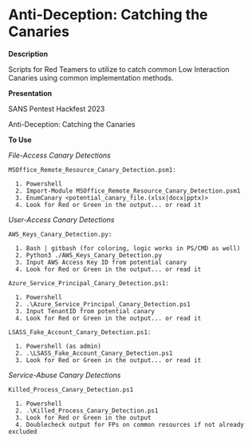 # Anti-Deception: Catching the Canaries

**Description**

Scripts for Red Teamers to utilize to catch common Low Interaction Canaries using common implementation methods.

**Presentation**

SANS Pentest Hackfest 2023

Anti-Deception: Catching the Canaries


**To Use**

  _File-Access Canary Detections_

    MSOffice_Remote_Resource_Canary_Detection.psm1:
    
      1. Powershell
      2. Import-Module MSOffice_Remote_Resource_Canary_Detection.psm1
      3. EnumCanary <potential_canary_file.(xlsx|docx|pptx)>
      4. Look for Red or Green in the output... or read it
  
  _User-Access Canary Detections_
  
    AWS_Keys_Canary_Detection.py:
    
      1. Bash | gitbash (for coloring, logic works in PS/CMD as well)
      2. Python3 ./AWS_Keys_Canary_Detection.py
      3. Input AWS Access Key ID from potential canary
      4. Look for Red or Green in the output... or read it

    Azure_Service_Principal_Canary_Detection.ps1:
    
      1. Powershell
      2. .\Azure_Service_Principal_Canary_Detection.ps1
      3. Input TenantID from potential canary
      4. Look for Red or Green in the output... or read it
  
    LSASS_Fake_Account_Canary_Detection.ps1:
    
      1. Powershell (as admin)
      2. .\LSASS_Fake_Account_Canary_Detection.ps1
      3. Look for Red or Green in the output... or read it

  _Service-Abuse Canary Detections_

    Killed_Process_Canary_Detection.ps1

      1. Powershell
      2. .\Killed_Process_Canary_Detection.ps1
      3. Look for Red or Green in the output
      4. Doublecheck output for FPs on common resources if not already excluded
